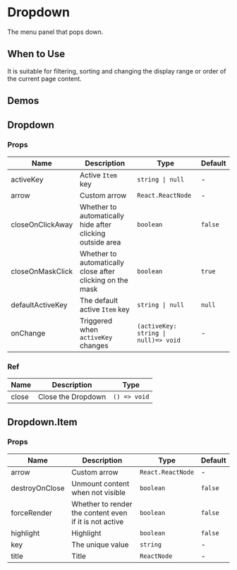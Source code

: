 # Dropdown <Experimental></Experimental>

The menu panel that pops down.

## When to Use

It is suitable for filtering, sorting and changing the display range or order of the current page content.

## Demos

<code src="./demos/demo1.tsx"></code>
<code src="./demos/demo2.tsx"></code>
<code src="./demos/demo3.tsx"></code>

## Dropdown

### Props

| Name             | Description                                               | Type                                 | Default |
| ---------------- | --------------------------------------------------------- | ------------------------------------ | ------- |
| activeKey        | Active `Item` key                                         | `string \| null`                     | -       |
| arrow            | Custom arrow                                              | `React.ReactNode`                    | -       |
| closeOnClickAway | Whether to automatically hide after clicking outside area | `boolean`                            | `false` |
| closeOnMaskClick | Whether to automatically close after clicking on the mask | `boolean`                            | `true`  |
| defaultActiveKey | The default active `Item` key                             | `string \| null`                     | `null`  |
| onChange         | Triggered when `activeKey` changes                        | `(activeKey: string \| null)=> void` | -       |

### Ref

| Name  | Description        | Type         |
| ----- | ------------------ | ------------ |
| close | Close the Dropdown | `() => void` |

## Dropdown.Item

### Props

| Name           | Description                                            | Type              | Default |
| -------------- | ------------------------------------------------------ | ----------------- | ------- |
| arrow          | Custom arrow                                           | `React.ReactNode` | -       |
| destroyOnClose | Unmount content when not visible                       | `boolean`         | `false` |
| forceRender    | Whether to render the content even if it is not active | `boolean`         | `false` |
| highlight      | Highlight                                              | `boolean`         | `false` |
| key            | The unique value                                       | `string`          | -       |
| title          | Title                                                  | `ReactNode`       | -       |
